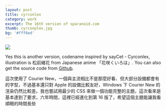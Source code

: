 ```yaml
---
layout: post
title: cyrconlex
category: work
excerpt: The 16th version of sparanoid.com
thumb: cyrconplex.jpg
bg: '#fff6ed'
---
```


<p><img src="{{ site.file }}/cyrconplex-preview.jpg"></p>

<div class=txt>
<p>Yes this is another version, codename inspired by sayCet - Cyrconlex, illustration is 松前緒花 from Japanese anime 「花咲くいろは」. You can also get the source code from <a href="https://github.com/sparanoid/cyrconplex">Github</a>.</p>

<p>這次使用了 Courier New，一個與主流相比不是那麼好看、但大部分設備都會有的字型，不過基本還只對 Apple 的設備比較友好，Windows 下 Courier New 的渲染仍然比較差。我也嘗試用最少的 CSS 來做一個功能完整的主題，這次看來是基本達到了要求，六年時間，這裡已經進化到第 16 版了，希望這個主題能讓我看順眼的時間長些</p>
</div>
